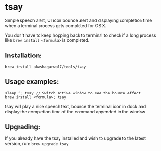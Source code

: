 # tsay
Simple speech alert, UI icon bounce alert and displaying completion time when a terminal process gets completed for OS X.

You don't have to keep hopping back to terminal to check if a long process like `brew install <formula>` is completed.

## Installation:
`brew install akashagarwal7/tools/tsay`

## Usage examples:
`sleep 5; tsay // Switch active window to see the bounce effect`  
`brew install <formula>; tsay`

tsay will play a nice speech text, bounce the terminal icon in dock and display the completion time of the command appended in the window.  

## Upgrading:
If you already have the tsay installed and wish to upgrade to the latest version, run:
`brew upgrade tsay`
